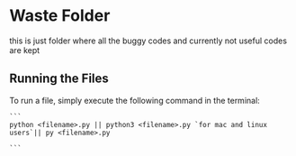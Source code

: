 # Waste Folder

this is just folder where all the buggy codes and currently not useful codes are kept

## Running the Files

To run a file, simply execute the following command in the terminal:

    ```
    python <filename>.py || python3 <filename>.py `for mac and linux users`|| py <filename>.py

    ```
